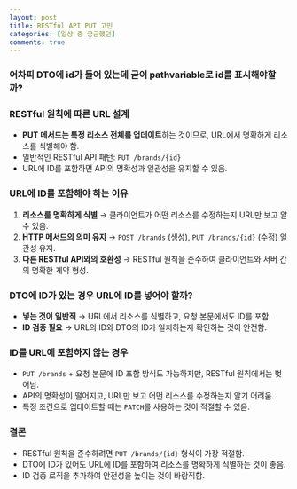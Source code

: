 ```yaml
---
layout: post
title: RESTful API PUT 고민
categories: [일상 중 궁금했던]
comments: true
---
```


### 어차피 DTO에 id가 들어 있는데 굳이 pathvariable로 id를 표시해야할까?

### RESTful 원칙에 따른 URL 설계
- **PUT 메서드는 특정 리소스 전체를 업데이트**하는 것이므로, URL에서 명확하게 리소스를 식별해야 함.
- 일반적인 RESTful API 패턴: `PUT /brands/{id}`
- URL에 ID를 포함하면 API의 명확성과 일관성을 유지할 수 있음.

### URL에 ID를 포함해야 하는 이유
1. **리소스를 명확하게 식별** → 클라이언트가 어떤 리소스를 수정하는지 URL만 보고 알 수 있음.
2. **HTTP 메서드의 의미 유지** → `POST /brands` (생성), `PUT /brands/{id}` (수정) 일관성 유지.
3. **다른 RESTful API와의 호환성** → RESTful 원칙을 준수하여 클라이언트와 서버 간의 명확한 계약 형성.

### DTO에 ID가 있는 경우 URL에 ID를 넣어야 할까?
- **넣는 것이 일반적** → URL에서 리소스를 식별하고, 요청 본문에서도 ID를 포함.
- **ID 검증 필요** → URL의 ID와 DTO의 ID가 일치하는지 확인하는 것이 안전함.

### ID를 URL에 포함하지 않는 경우
- `PUT /brands` + 요청 본문에 ID 포함 방식도 가능하지만, RESTful 원칙에서는 벗어남.
- API의 명확성이 떨어지고, URL만 보고 어떤 리소스를 수정하는지 알기 어려움.
- 특정 조건으로 업데이트할 때는 `PATCH`를 사용하는 것이 적절할 수 있음.

### 결론
- RESTful 원칙을 준수하려면 `PUT /brands/{id}` 형식이 가장 적절함.
- DTO에 ID가 있어도 URL에 ID를 포함하여 리소스를 명확하게 식별하는 것이 좋음.
- ID 검증 로직을 추가하여 안전성을 높이는 것이 바람직함.

